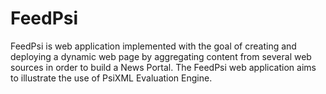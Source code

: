 # FeedPsi
FeedPsi is web application implemented with the goal of creating and deploying a dynamic web page by aggregating content from several web sources in order to build a News Portal. The FeedPsi web application aims to illustrate the use of PsiXML Evaluation Engine.
